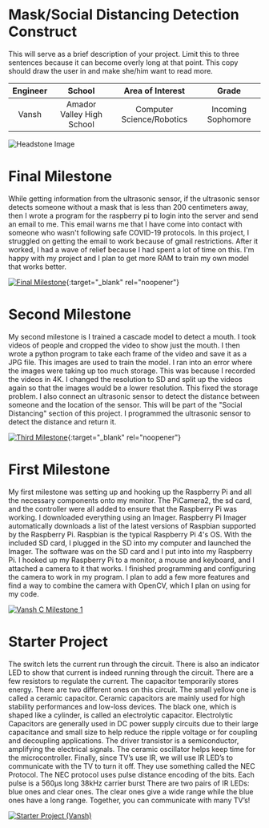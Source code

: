 ﻿# Mask/Social Distancing Detection Construct
This will serve as a brief description of your project. Limit this to three sentences because it can become overly long at that point. This copy should draw the user in and make she/him want to read more.

| **Engineer** | **School** | **Area of Interest** | **Grade** |
|:--:|:--:|:--:|:--:|
| Vansh | Amador Valley High School | Computer Science/Robotics | Incoming Sophomore

![Headstone Image](https://user-images.githubusercontent.com/86122440/174337266-ef4d94c2-650c-481b-80ae-629e4883cbdd.jpg)

# Final Milestone
While getting information from the ultrasonic sensor, if the ultrasonic sensor detects someone without a mask that is less than 200 centimeters away, then I wrote a program for the raspberry pi to login into the server and send an email to me. This email warns me that I have come into contact with someone who wasn't following safe COVID-19 protocols. In this project, I struggled on getting the email to work because of gmail restrictions. After it worked, I had a wave of relief because I had spent a lot of time on this. I'm happy with my project and I plan to get more RAM to train my own model that works better.


[![Final Milestone](https://res.cloudinary.com/marcomontalbano/image/upload/v1612573869/video_to_markdown/images/youtube--F7M7imOVGug-c05b58ac6eb4c4700831b2b3070cd403.jpg )](https://www.youtube.com/watch?v=F7M7imOVGug&feature=emb_logo "Final Milestone"){:target="_blank" rel="noopener"}

# Second Milestone
My second milestone is I trained a cascade model to detect a mouth. I took videos of people and cropped the video to show just the mouth. I then wrote a python program to take each frame of the video and save it as a JPG file. This images are used to train the model. I ran into an error where the images were taking up too much storage. This was because I recorded the videos in 4K. I changed the resolution to SD and split up the videos again so that the images would be a lower resolution. This fixed the storage problem. I also connect an ultrasonic sensor to detect the distance between someone and the location of the sensor. This will be part of the "Social Distancing" section of this project. I programmed the ultrasonic sensor to detect the distance and return it.

[![Third Milestone](https://res.cloudinary.com/marcomontalbano/image/upload/v1612574014/video_to_markdown/images/youtube--y3VAmNlER5Y-c05b58ac6eb4c4700831b2b3070cd403.jpg)](https://www.youtube.com/watch?v=y3VAmNlER5Y&feature=emb_logo "Second Milestone"){:target="_blank" rel="noopener"}
# First Milestone
  

My first milestone was setting up and hooking up the Raspberry Pi and all the necessary components onto my monitor. The PiCamera2, the sd card, and the controller were all added to ensure that the Raspberry Pi was working. I downloaded everything using an Imager. Raspberry Pi Imager automatically downloads a list of the latest versions of Raspbian supported by the Raspberry Pi. Raspbian is the typical Raspberry Pi 4's OS. With the included SD card, I plugged in the SD into my computer and launched the Imager. The software was on the SD card and I put into into my Raspberry Pi. I hooked up my Raspberry Pi to a monitor, a mouse and keyboard, and I attached a camera to it that works. I finished programming and configuring the camera to work in my program. I plan to add a few more features and find a way to combine the camera with OpenCV, which I plan on using for my code.

[![Vansh C Milestone 1](https://res.cloudinary.com/marcomontalbano/image/upload/v1655742475/video_to_markdown/images/youtube--gi3A0_u5tSw-c05b58ac6eb4c4700831b2b3070cd403.jpg)](https://www.youtube.com/watch?v=gi3A0_u5tSw "Vansh C Milestone 1")

# Starter Project

The switch lets the current run through the circuit. There is also an indicator LED to show that current is indeed running through the circuit. There are a few resistors to regulate the current. The capacitor temporarily stores energy. There are two different ones on this circuit. The small yellow one is called a ceramic capacitor. Ceramic capacitors are mainly used for high stability performances and low-loss devices. The black one, which is shaped like a cylinder, is called an electrolytic capacitor. Electrolytic Capacitors are generally used in DC power supply circuits due to their large capacitance and small size to help reduce the ripple voltage or for coupling and decoupling applications. The driver transistor is a semiconductor, amplifying the electrical signals. The ceramic oscillator helps keep time for the microcontroller. Finally, since TV’s use IR, we will use IR LED’s to communicate with the TV to turn it off. They use something called the NEC Protocol. The NEC protocol uses pulse distance encoding of the bits. Each pulse is a 560µs long 38kHz carrier burst There are two pairs of IR LEDs: blue ones and clear ones. The clear ones give a wide range while the blue ones have a long range. Together, you can communicate with many TV’s!

[![Starter Project (Vansh)](https://res.cloudinary.com/marcomontalbano/image/upload/v1655865764/video_to_markdown/images/youtube--nPgLDdedv0A-c05b58ac6eb4c4700831b2b3070cd403.jpg)](https://www.youtube.com/watch?v=nPgLDdedv0A "Starter Project (Vansh)")
